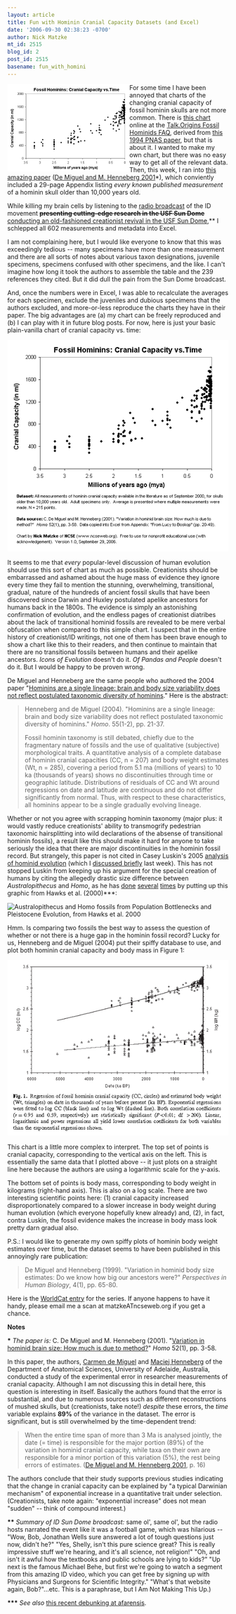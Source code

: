 ```yaml
---
layout: article
title: Fun with Hominin Cranial Capacity Datasets (and Excel)
date: '2006-09-30 02:38:23 -0700'
author: Nick Matzke
mt_id: 2515
blog_id: 2
post_id: 2515
basename: fun_with_homini
---
```

[<img src="/uploads/2006/fossil_hominin_cranial_capacity_sm.png" alt="Preview graphic of chart showing hominin cranial capacity over time. Summary: fossil hominid brain size over the last 3 million years. Data from De Miguel and Henneberg, 2001, chart by Nick Matzke of NCSE.  Free for nonprofit educational use." style="float:left;" />](/uploads/2006/fossil_hominin_cranial_capacity_lg.png)For some time I have been annoyed that charts of the changing cranial capacity of fossil hominin skulls are not more common.  There is [this chart](http://www.talkorigins.org/faqs/homs/brainsize.gif) online at the [Talk.Origins Fossil Hominids FAQ](http://www.talkorigins.org/faqs/homs/a_brains.html), derived from [this 1994 PNAS paper](http://scholar.google.com/scholar?hl=en&amp;lr=&amp;cluster=10917408103086933329), but that is about it.  I wanted to make my own chart, but there was no easy way to get all of the relevant data.  Then, this week, I ran into [this amazing paper](http://www.ingentaconnect.com/content/urban/471/2001/00000052/00000001/art00019) ([De Miguel and M. Henneberg 2001](http://www.ncbi.nlm.nih.gov/entrez/query.fcgi?cmd=Retrieve&amp;db=PubMed&amp;list_uids=11515396&amp;dopt=Abstract)\*), which conviently included a 29-page Appendix listing _every known published measurement_ of a hominin skull older than 10,000 years old.  

While killing my brain cells by listening to the [radio broadcast](http://redstaterabble.blogspot.com/2006/09/doomed-in-dome.html) of the ID movement **~~presenting cutting-edge research in the USF Sun Dome~~** [conducting an old-fashioned creationist revival in the USF Sun Dome](http://www.pssiinternational.com/save_the_date.htm),\*\*  I schlepped all 602 measurements and metadata into Excel.

I am not complaining here, but I would like everyone to know that this was exceedingly tedious -- many specimens have more than one measurement and there are all sorts of notes about various taxon designations, juvenile specimens, specimens confused with other specimens, and the like.  I can't imagine how long it took the authors to assemble the table and the 239 references they cited.  But it did dull the pain from the Sun Dome broadcast.

And, once the numbers were in Excel, I was able to recalculate the averages for each specimen, exclude the juveniles and dubious specimens that the authors excluded, and more-or-less reproduce the charts they have in their paper.  The big advantages are (a) my chart can be freely reproduced and (b) I can play with it in future blog posts.  For now, here is just your basic plain-vanilla chart of cranial capacity vs. time:

<img src="/uploads/2006/fossil_hominin_cranial_capacity_lg.png" alt="Chart showing hominin cranial capacity over time. Summary: fossil hominid brain size over the last 3 million years. Data from De Miguel and Henneberg, 2001, chart by Nick Matzke of NCSE.  Free for nonprofit educational use." style="" />

It seems to me that _every_ popular-level discussion of human evolution should use this sort of chart as much as possible.  Creationists should be embarrassed and ashamed about the huge mass of evidence they ignore every time they fail to mention the stunning, overwhelming, transitional, gradual, nature of the hundreds of ancient fossil skulls that have been discovered since Darwin and Huxley postulated apelike ancestors for humans back in the 1800s.  The evidence is simply an astonishing confirmation of evolution, and the endless pages of creationist diatribes about the lack of transitional hominid fossils are revealed to be mere verbal obfuscation when compared to this simple chart.  I suspect that in the entire history of creationist/ID writings, not one of them has been brave enough to show a chart like this to their readers, and then continue to maintain that there are no transitional fossils between humans and their apelike ancestors.  _Icons of Evolution_ doesn't do it.  _Of Pandas and People_ doesn't do it.  But I would be happy to be proven wrong.

De Miguel and Henneberg are the same people who authored the 2004 paper "[Hominins are a single lineage: brain and body size variability does not reflect postulated taxonomic diversity of hominins](http://www.ncbi.nlm.nih.gov/entrez/query.fcgi?db=pubmed&amp;cmd=Retrieve&amp;dopt=AbstractPlus&amp;list_uids=15553266&amp;query_hl=2&amp;itool=pubmed_docsum)."  Here is the abstract:

> Henneberg and de Miguel (2004). "Hominins are a single lineage: brain and body size variability does not reflect postulated taxonomic diversity of hominins."  _Homo_. 55(1-2), pp. 21-37. 
> 
> Fossil hominin taxonomy is still debated, chiefly due to the fragmentary nature of fossils and the use of qualitative (subjective) morphological traits. A quantitative analysis of a complete database of hominin cranial capacities (CC, n = 207) and body weight estimates (Wt, n = 285), covering a period from 5.1 ma (millions of years) to 10 ka (thousands of years) shows no discontinuities through time or geographic latitude. Distributions of residuals of CC and Wt around regressions on date and latitude are continuous and do not differ significantly from normal. Thus, with respect to these characteristics, all hominins appear to be a single gradually evolving lineage.

Whether or not you agree with scrapping hominin taxonomy (major plus: it would vastly reduce creationists' ability to transmogrify pedestrian taxonomic hairsplitting into wild declarations of the absense of transitional hominin fossils), a result like this should make it hard for anyone to take seriously the idea that there are major discontinuities in the hominin fossil record.  But strangely, this paper is not cited in Casey Luskin's 2005 [analysis of hominid evolution](http://www.iscid.org/pcid/2005/4/1/luskin_human_origins.php) (which I [discussed briefly](/archives/2006/09/meet-selam.html) last week).  This has not stopped Luskin from keeping up his argument for the special creation of humans by citing the allegedly drastic size difference between _Australopithecus_ and _Homo_, as he has [done](http://www.ideacenter.org/stuff/contentmgr/files/41a6225be227b2691a1b0a0e41108571/miscdocs/luskin_humanevolution_pcidsubmission_withpics.pdf) [several](http://www.evolutionnews.org/2006/09/media_goes_gaga_over_baby_aust.html) [times](http://www.evolutionnews.org/2006/04/no_steps_forward_acknowledging_1.html) by putting up this graphic from Hawks et al. (2000)\*\*\*:

<img src="http://scienceblogs.com/afarensis/upload/2006/09/afarensis%20comparison%202.gif" alt="Australopithecus and Homo fossils from Population Bottlenecks and Pleistocene Evolution, from Hawks et al. 2000" style="" />

Hmm.  Is comparing two fossils the best way to assess the question of whether or not there is a huge gap in the hominin fossil record?  Lucky for us, Henneberg and de Miguel (2004) put their spiffy database to use, and plot both hominin cranial capacity and body mass in Figure 1:

<img src="/uploads/2006/Henneberg_de_Miguel_2004_Homo_hominins_single_lineage_fig1.png" alt="Fossil hominin cranial capacity and estimated body weight vs. time.  Figure 1 from Henneberg and de Miguel 2004." style="" />

This chart is a little more complex to interpret.  The top set of points is cranial capacity, corresponding to the vertical axis on the left.  This is essentially the same data that I plotted above -- it just plots on a straight line here because the authors are using a logarithmic scale for the y-axis.

The bottom set of points is body mass, corresponding to body weight in kilograms (right-hand axis).  This is also on a log scale.  There are two interesting scientific points here: (1) cranial capacity increased disproportionately compared to a slower increase in body weight during human evolution (which everyone hopefully knew already) and, (2), in fact, contra Luskin, the fossil evidence makes the increase in body mass look pretty darn gradual also.

P.S.: I would like to generate my own spiffy plots of hominin body weight estimates over time, but the dataset seems to have been published in this annoyingly rare publication:  

> De Miguel and Henneberg (1999). "Variation in hominid body size estimates: Do we know how big our ancestors were?"  _Perspectives in Human Biology_, 4(1), pp. 65-80.

Here is the [WorldCat entry](http://www.worldcatlibraries.org/oclc/31416665&amp;referer=brief_results) for the series.  If anyone happens to have it handy, please email me a scan at matzkeATncseweb.org if you get a chance.

**Notes**

**\*** _The paper is:_ C. De Miguel and M. Henneberg (2001). "[Variation in hominid brain size: How much is due to method?](http://www.ncbi.nlm.nih.gov/entrez/query.fcgi?cmd=Retrieve&amp;db=PubMed&amp;list_uids=11515396&amp;dopt=Abstract)"  _Homo_ 52(1), pp. 3-58.

In this paper, the authors, [Carmen de Miguel](http://www.adelaide.edu.au/health/anat/staff/carmen.html) and [Maciej Henneberg](http://www.adelaide.edu.au/health/anat/staff/maciej.html) of the Department of Anatomical Sciences, University of Adelaide, Australia, conducted a study of the experimental error  in researcher measurements of cranial capacity.  Although I am not discussing this in detail here, this question is interesting in itself.  Basically the authors found that the error is substantial, and due to numerous sources such as different reconstructions of mushed skulls, but (creationists, take note!) _despite_ these errors, the _time_ variable explains **89%** of the variance in the dataset.  The error is significant, but is still overwhelmed by the time-dependent trend:

> When the entire time span of more than 3 Ma is analysed jointly, the date (= time) is responsible for the major portion (89%) of the variation in hominid cranial capacity, while taxa on their own are responsible for a minor portion of this variation (5%), the rest being errors of estimates. ([De Miguel and M. Henneberg 2001](http://www.ncbi.nlm.nih.gov/entrez/query.fcgi?cmd=Retrieve&amp;db=PubMed&amp;list_uids=11515396&amp;dopt=Abstract), p. 16)

The authors conclude that their study supports previous studies indicating that the change in cranial capacity can be explained by "a typical Darwinian mechanism" of exponential increase in a quantitative trait under selection.  (Creationists, take note again: "exponential increase" does not mean "sudden" -- think of compound interest.)

**\*\*** _Summary of ID Sun Dome broadcast:_ same ol', same ol', but the radio hosts narrated the event like it was a football game, which was hilarious -- "Wow, Bob, Jonathan Wells sure answered a lot of tough questions just now, didn't he?" "Yes, Shelly, isn't this pure science great?  This is really impressive stuff we're hearing, and it's all science, not religion!" "Oh, and isn't it awful how the textbooks and public schools are lying to kids?"  "Up next is the famous Michael Behe, but first we're going to watch a segment from this amazing ID video, which you can get free by signing up with Physicians and Surgeons for Scientific Integrity." "What's that website again, Bob?"...etc.  This is a paraphrase, but I Am Not Making This Up.)

**\*\*\*** _See also_ [this recent debunking at afarensis](http://scienceblogs.com/afarensis/2006/09/28/casey_luskin_and_selam/).
